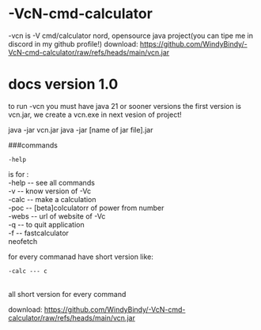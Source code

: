 # -VcN-cmd-calculator
-vcn is -V cmd/calculator nord, opensource java project(you can tipe me in discord in my github profile!)
download:
https://github.com/WindyBindy/-VcN-cmd-calculator/raw/refs/heads/main/vcn.jar

# docs version 1.0
to run -vcn you must have java 21 or sooner versions
the first version is vcn.jar, we create a vcn.exe in next vesion of project!

java -jar vcn.jar
java -jar [name of jar file].jar

###commands
```
-help
```
is for :<br/>
-help --      see all commands<br/>
-v --     know version of -Vc<br/>
-calc --    make a calculation<br/>
-poc --      [beta]colculatorr of power from number<br/>
-webs --     url of website of -Vc<br/>
-q --      to quit application<br/>
-f --    fastcalculator<br/>
neofetch<br/>

for every commanad have short version like: <br/>
```
-calc --- c
```
<br/>
all short version for every command




download:
https://github.com/WindyBindy/-VcN-cmd-calculator/raw/refs/heads/main/vcn.jar

